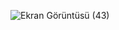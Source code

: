 ![Ekran Görüntüsü (43)](https://user-images.githubusercontent.com/98089962/205088262-e90b5e31-7322-43bb-a743-c05bfab6ecce.png)
